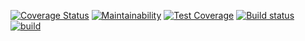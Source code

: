 [![Coverage Status](https://coveralls.io/repos/github/wfarat/ecommerce/badge.svg?branch=main)](https://coveralls.io/github/wfarat/ecommerce?branch=main)
[![Maintainability](https://api.codeclimate.com/v1/badges/673764ee31744fa5bc48/maintainability)](https://codeclimate.com/github/wfarat/ecommerce/maintainability)
[![Test Coverage](https://api.codeclimate.com/v1/badges/673764ee31744fa5bc48/test_coverage)](https://codeclimate.com/github/wfarat/ecommerce/test_coverage)
[![Build status](https://ci.appveyor.com/api/projects/status/iqoefrqlawg4ic1g?svg=true)](https://ci.appveyor.com/project/wfarat/ecommerce)
[![build](https://github.com/wfarat/ecommerce/actions/workflows/ci.yml/badge.svg)](https://github.com/wfarat/ecommerce/actions/workflows/ci.yml)